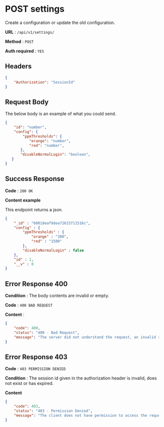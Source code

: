 # POST settings

Create a configuration or update the old configuration.

**URL** : `/api/v1/settings/`

**Method** : `POST`

**Auth required** : `YES`

## Headers

```json
{
    "Authorization": "SessionId"
}
```

## Request Body

The below body is an example of what you could send.

```json
{
    "id": "number",
    "config": {
        "ppmThresholds": {
           "orange": "number",
           "red": "number",
       },
       "disableNormalLogin": "boolean",
   }
}
```

## Success Response

**Code** : `200 OK`

**Content example**

This endpoint returns a json.
```json
{
    "_id" : "60018eaf9dea72633711516c",
    "config" : {
        "ppmThresholds" : {
            "orange" : "300",
            "red" : "1500"
        },
        "disableNormalLogin" : false
    },
    "id" : 1,
    "__v" : 0
}
```

## Error Response 400

**Condition** : The body contents are invalid or empty.

**Code** : `400 BAD REQUEST`

**Content** :

```json
{
    "code": 400,
    "status": "400 - Bad Request",
    "message": "The server did not understand the request, an invalid request body or headers may have been given."
}
```

## Error Response 403

**Code** : `403 PERMISSION DENIED`

**Condition** : The session id given in the authorization header is invalid, does not exist or has expired.

**Content**

```json
{
    "code": 403,
    "status": "403 - Permission Denied",
    "message": "The client does not have permission to access the requested resource."
}
```